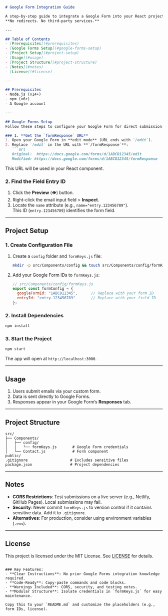 ```markdown
# Google Form Integration Guide

A step-by-step guide to integrate a Google Form into your React project while keeping users on your page.  
**No redirects. No third-party services.**  

---

## Table of Contents
- [Prerequisites](#prerequisites)
- [Google Forms Setup](#google-forms-setup)
- [Project Setup](#project-setup)
- [Usage](#usage)
- [Project Structure](#project-structure)
- [Notes](#notes)
- [License](#license)

---

## Prerequisites
- Node.js (v14+)
- npm (v6+)
- A Google account

---

## Google Forms Setup  
Follow these steps to configure your Google Form for direct submission:

### 1. **Get the `formResponse` URL**
1. Open your Google Form in **edit mode** (URL ends with `/edit`).  
2. Replace `/edit` in the URL with **`/formResponse`**:  
   ```url
   Original:  https://docs.google.com/forms/d/1ABCD12345/edit  
   Modified: https://docs.google.com/forms/d/1ABCD12345/formResponse  
   ```  
   This URL will be used in your React component.

### 2. **Find the Field Entry ID**
1. Click the **Preview** (👁️) button.  
2. Right-click the email input field > **Inspect**.  
3. Locate the `name` attribute (e.g., `name="entry.123456789"`).  
   This ID (`entry.123456789`) identifies the form field.

---

## Project Setup

### 1. **Create Configuration File**
1. Create a `config` folder and `formKeys.js` file:  
   ```bash
   mkdir -p src/Components/config && touch src/Components/config/formKeys.js
   ```  
2. Add your Google Form IDs to `formKeys.js`:  
   ```javascript
   // src/Components/config/formKeys.js
   export const formConfig = {
     googleFormId: "1ABCD12345",      // Replace with your form ID
     entryId: "entry.123456789"       // Replace with your field ID
   };
   ```

### 2. **Install Dependencies**
```bash
npm install
```

### 3. **Start the Project**
```bash
npm start
```
The app will open at `http://localhost:3000`.

---

## Usage
1. Users submit emails via your custom form.  
2. Data is sent directly to Google Forms.  
3. Responses appear in your Google Form’s **Responses** tab.  

---

## Project Structure
```
src/
├── Components/
│   ├── config/
│   │   └── formKeys.js       # Google Form credentials
│   └── Contact.js            # Form component
public/
.gitignore                   # Excludes sensitive files
package.json                 # Project dependencies
```

---

## Notes
- **CORS Restrictions**: Test submissions on a live server (e.g., Netlify, GitHub Pages). Local submissions may fail.  
- **Security**: Never commit `formKeys.js` to version control if it contains sensitive data. Add it to `.gitignore`.  
- **Alternatives**: For production, consider using environment variables (`.env`).  

---

## License
This project is licensed under the MIT License. See [LICENSE](LICENSE) for details.
``` 

### Key Features:
- **Clear Instructions**: No prior Google Forms integration knowledge required.  
- **Code-Ready**: Copy-paste commands and code blocks.  
- **Warnings Included**: CORS, security, and testing notes.  
- **Modular Structure**: Isolate credentials in `formKeys.js` for easy maintenance.  

Copy this to your `README.md` and customize the placeholders (e.g., form IDs, license).